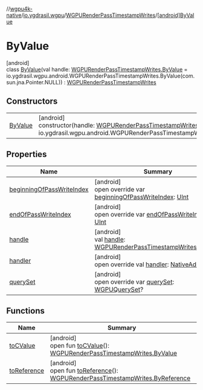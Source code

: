 //[wgpu4k-native](../../../../index.md)/[io.ygdrasil.wgpu](../../index.md)/[WGPURenderPassTimestampWrites](../index.md)/[[android]ByValue](index.md)

# ByValue

[android]\
class [ByValue](index.md)(val handle: [WGPURenderPassTimestampWrites.ByValue](../../../io.ygdrasil.wgpu.android/-w-g-p-u-render-pass-timestamp-writes/-by-value/index.md) = io.ygdrasil.wgpu.android.WGPURenderPassTimestampWrites.ByValue(com.sun.jna.Pointer.NULL)) : [WGPURenderPassTimestampWrites](../index.md)

## Constructors

| | |
|---|---|
| [ByValue](-by-value.md) | [android]<br>constructor(handle: [WGPURenderPassTimestampWrites.ByValue](../../../io.ygdrasil.wgpu.android/-w-g-p-u-render-pass-timestamp-writes/-by-value/index.md) = io.ygdrasil.wgpu.android.WGPURenderPassTimestampWrites.ByValue(com.sun.jna.Pointer.NULL)) |

## Properties

| Name | Summary |
|---|---|
| [beginningOfPassWriteIndex](beginning-of-pass-write-index.md) | [android]<br>open override var [beginningOfPassWriteIndex](beginning-of-pass-write-index.md): [UInt](https://kotlinlang.org/api/core/kotlin-stdlib/kotlin/-u-int/index.html) |
| [endOfPassWriteIndex](end-of-pass-write-index.md) | [android]<br>open override var [endOfPassWriteIndex](end-of-pass-write-index.md): [UInt](https://kotlinlang.org/api/core/kotlin-stdlib/kotlin/-u-int/index.html) |
| [handle](handle.md) | [android]<br>val [handle](handle.md): [WGPURenderPassTimestampWrites.ByValue](../../../io.ygdrasil.wgpu.android/-w-g-p-u-render-pass-timestamp-writes/-by-value/index.md) |
| [handler](handler.md) | [android]<br>open override val [handler](handler.md): [NativeAddress](../../../ffi/-native-address/index.md) |
| [querySet](query-set.md) | [android]<br>open override var [querySet](query-set.md): [WGPUQuerySet](../../-w-g-p-u-query-set/index.md)? |

## Functions

| Name | Summary |
|---|---|
| [toCValue](../[android]to-c-value.md) | [android]<br>open fun [toCValue](../[android]to-c-value.md)(): [WGPURenderPassTimestampWrites.ByValue](../../../io.ygdrasil.wgpu.android/-w-g-p-u-render-pass-timestamp-writes/-by-value/index.md) |
| [toReference](../to-reference.md) | [android]<br>open fun [toReference](../to-reference.md)(): [WGPURenderPassTimestampWrites.ByReference](../../../io.ygdrasil.wgpu.android/-w-g-p-u-render-pass-timestamp-writes/-by-reference/index.md) |